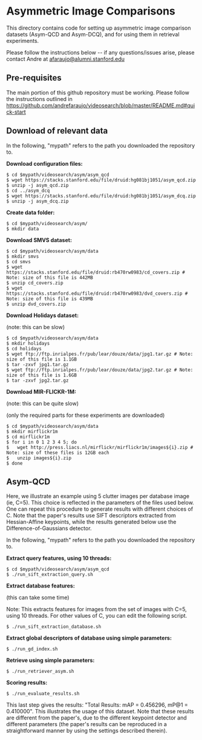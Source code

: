 # Asymmetric Image Comparisons

This directory contains code for setting up asymmetric image comparison 
datasets (Asym-QCD and Asym-DCQ), and for using them in retrieval experiments.

Please follow the instructions below -- if any questions/issues arise, please contact Andre at afaraujo@alumni.stanford.edu

## Pre-requisites

The main portion of this github repository must be working.
Please follow the instructions outlined in https://github.com/andrefaraujo/videosearch/blob/master/README.md#quick-start

## Download of relevant data

In the following, "mypath" refers to the path you downloaded the repository to.

**Download configuration files:**

    $ cd $mypath/videosearch/asym/asym_qcd
    $ wget https://stacks.stanford.edu/file/druid:hg081bj1051/asym_qcd.zip
    $ unzip -j asym_qcd.zip
    $ cd ../asym_dcq
    $ wget https://stacks.stanford.edu/file/druid:hg081bj1051/asym_dcq.zip
    $ unzip -j asym_dcq.zip

**Create data folder:**

    $ cd $mypath/videosearch/asym/
    $ mkdir data

**Download SMVS dataset:**

    $ cd $mypath/videosearch/asym/data
    $ mkdir smvs
    $ cd smvs
    $ wget https://stacks.stanford.edu/file/druid:rb470rw0983/cd_covers.zip # Note: size of this file is 442MB
    $ unzip cd_covers.zip
    $ wget https://stacks.stanford.edu/file/druid:rb470rw0983/dvd_covers.zip # Note: size of this file is 439MB
    $ unzip dvd_covers.zip

**Download Holidays dataset:** 

(note: this can be slow)

    $ cd $mypath/videosearch/asym/data
    $ mkdir holidays 
    $ cd holidays
    $ wget ftp://ftp.inrialpes.fr/pub/lear/douze/data/jpg1.tar.gz # Note: size of this file is 1.1GB
    $ tar -zxvf jpg1.tar.gz
    $ wget ftp://ftp.inrialpes.fr/pub/lear/douze/data/jpg2.tar.gz # Note: size of this file is 1.6GB
    $ tar -zxvf jpg2.tar.gz

**Download MIR-FLICKR-1M:** 

(note: this can be quite slow)

(only the required parts for these experiments are downloaded)

    $ cd $mypath/videosearch/asym/data
    $ mkdir mirflickr1m
    $ cd mirflickr1m
    $ for i in 0 1 2 3 4 5; do
    $   wget http://press.liacs.nl/mirflickr/mirflickr1m/images${i}.zip # Note: size of these files is 12GB each
    $   unzip images${i}.zip
    $ done

## Asym-QCD

Here, we illustrate an example using 5 clutter images per database image (ie, C=5).
This choice is reflected in the parameters of the files used below.
One can repeat this procedure to generate results with different choices of C.
Note that the paper's results use SIFT descriptors extracted from Hessian-Affine keypoints, while the results generated below use the Difference-of-Gaussians detector.

In the following, "mypath" refers to the path you downloaded the repository to.

**Extract query features, using 10 threads:**

    $ cd $mypath/videosearch/asym/asym_qcd
    $ ./run_sift_extraction_query.sh

**Extract database features:** 

(this can take some time)

Note: This extracts features for images from the set of images with C=5, using 10 threads.
For other values of C, you can edit the following script.

    $ ./run_sift_extraction_database.sh

**Extract global descriptors of database using simple parameters:**

    $ ./run_gd_index.sh

**Retrieve using simple parameters:**

    $ ./run_retriever_asym.sh

**Scoring results:**

    $ ./run_evaluate_results.sh

This last step gives the results: "Total Results: mAP = 0.456296, mP@1 = 0.410000".
This illustrates the usage of this dataset.
Note that these results are different from the paper's, due to the different keypoint detector and different parameters (the paper's results can be reproduced in a straightforward manner by using the settings described therein).
